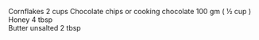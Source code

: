 Cornflakes 2 cups 
Chocolate chips or cooking chocolate 100 gm ( ½ cup )  
Honey 4 tbsp  
Butter unsalted 2 tbsp 
 

